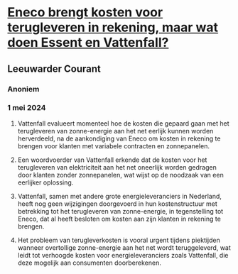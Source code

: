 # [Eneco brengt kosten voor terugleveren in rekening, maar wat doen Essent en Vattenfall?](https://advance.lexis.com/api/document?collection=news&id=urn:contentItem:6BXM-RY41-JC71-C2Y5-00000-00&context=1519360)
## Leeuwarder Courant
### Anoniem
### 1 mei 2024

1. Vattenfall evalueert momenteel hoe de kosten die gepaard gaan met het terugleveren van zonne-energie aan het net eerlijk kunnen worden herverdeeld, na de aankondiging van Eneco om kosten in rekening te brengen voor klanten met variabele contracten en zonnepanelen.

2. Een woordvoerder van Vattenfall erkende dat de kosten voor het terugleveren van elektriciteit aan het net oneerlijk worden gedragen door klanten zonder zonnepanelen, wat wijst op de noodzaak van een eerlijker oplossing.

3. Vattenfall, samen met andere grote energieleveranciers in Nederland, heeft nog geen wijzigingen doorgevoerd in hun kostenstructuur met betrekking tot het terugleveren van zonne-energie, in tegenstelling tot Eneco, dat al heeft besloten om kosten aan zijn klanten in rekening te brengen.

4. Het probleem van terugleverkosten is vooral urgent tijdens piektijden wanneer overtollige zonne-energie aan het net wordt teruggeleverd, wat leidt tot verhoogde kosten voor energieleveranciers zoals Vattenfall, die deze mogelijk aan consumenten doorberekenen.